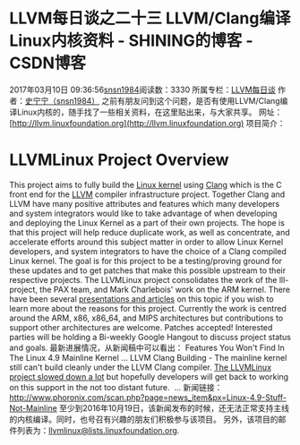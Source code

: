 # LLVM每日谈之二十三   LLVM/Clang编译Linux内核资料 - SHINING的博客 - CSDN博客
2017年03月10日 09:36:56[snsn1984](https://me.csdn.net/snsn1984)阅读数：3330
所属专栏：[LLVM每日谈](https://blog.csdn.net/column/details/llvm-study.html)
作者：[史宁宁（snsn1984）](http://blog.csdn.net/snsn1984)
之前有朋友问到这个问题，是否有使用LLVM/Clang编译Linux内核的，随手找了一些相关资料，在这里贴出来，与大家共享。
网址：[http://llvm.linuxfoundation.org](http://llvm.linuxfoundation.org)
项目简介：
# LLVMLinux Project Overview
This project aims to fully build the [Linux kernel](http://kernel.org/) using [Clang](http://llvm.linuxfoundation.org/index.php/LLVM) which is the C front end for the [LLVM](http://llvm.linuxfoundation.org/index.php/LLVM) compiler infrastructure project. Together Clang and LLVM have many positive attributes and features which many developers and system integrators would like to take advantage of when developing and deploying the Linux Kernel as a part of their own projects.
The hope is that this project will help reduce duplicate work, as well as concentrate, and accelerate efforts around this subject matter in order to allow Linux Kernel developers, and system integrators to have the choice of a Clang compiled Linux kernel. The goal is for this project to be a testing/proving ground for these updates and to get patches that make this possible upstream to their respective projects.
The LLVMLinux project consolidates the work of the lll-project, the PAX team, and Mark Charlebois' work on the ARM kernel.
There have been several [presentations and articles](http://llvm.linuxfoundation.org/index.php/Presentations) on this topic if you wish to learn more about the reasons for this project.
Currently the work is centred around the ARM, x86, x86_64, and MIPS architectures but contributions to support other architectures are welcome. Patches accepted!
Interested parties will be holding a Bi-weekly Google Hangout to discuss project status and goals.
最新进展情况，从新闻稿中可以看出：
Features You Won't Find In The Linux 4.9 Mainline Kernel
...
LLVM Clang Building - The mainline kernel still can't build cleanly under the LLVM Clang compiler. [The LLVMLinux project slowed down a lot](http://www.phoronix.com/scan.php?page=news_item&px=Clang-The-Kernel-2016) but hopefully developers will get back to working on this support in the not too distant future. 
...
新闻链接：http://www.phoronix.com/scan.php?page=news_item&px=Linux-4.9-Stuff-Not-Mainline
至少到2016年10月19日，该新闻发布的时候，还无法正常支持主线的内核编译。同时，也号召有兴趣的朋友们积极参与该项目。
另外，该项目的邮件列表为：[llvmlinux@lists.linuxfoundation.org](mailto:llvmlinux@lists.linuxfoundation.org).
